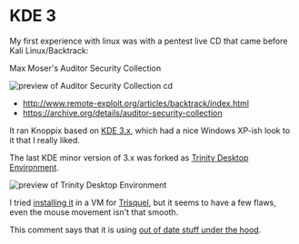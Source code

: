 # KDE 3

My first experience with linux was with a pentest live CD that came before Kali Linux/Backtrack:

Max Moser's Auditor Security Collection

![preview of Auditor Security Collection cd](http://www.remote-exploit.org/images/Auditor-cd-label-small-300x300.jpg)

- http://www.remote-exploit.org/articles/backtrack/index.html
- https://archive.org/details/auditor-security-collection

It ran Knoppix based on [KDE 3.x](https://en.wikipedia.org/wiki/K_Desktop_Environment_3), which had a nice
Windows XP-ish look to it that I really liked.

The last KDE minor version of 3.x was forked as [Trinity Desktop Environment](https://en.wikipedia.org/wiki/Trinity_Desktop_Environment).

![preview of Trinity Desktop Environment](https://upload.wikimedia.org/wikipedia/commons/3/36/Trinity_Desktop_Env._snapshot2.png)

I tried [installing it](https://wiki.trinitydesktop.org/Ubuntu_Trinity_Repository_Installation_Instructions) in
a VM for [Trisquel](https://en.wikipedia.org/wiki/Trisquel), but it seems to have a few flaws, even the mouse
movement isn't that smooth.

This comment says that it is using [out of date stuff under the hood](https://www.reddit.com/r/linux/comments/a8i5fq/comment/ecbf3jh/?utm_source=share&utm_medium=web3x&utm_name=web3xcss&utm_term=1&utm_content=share_button).
